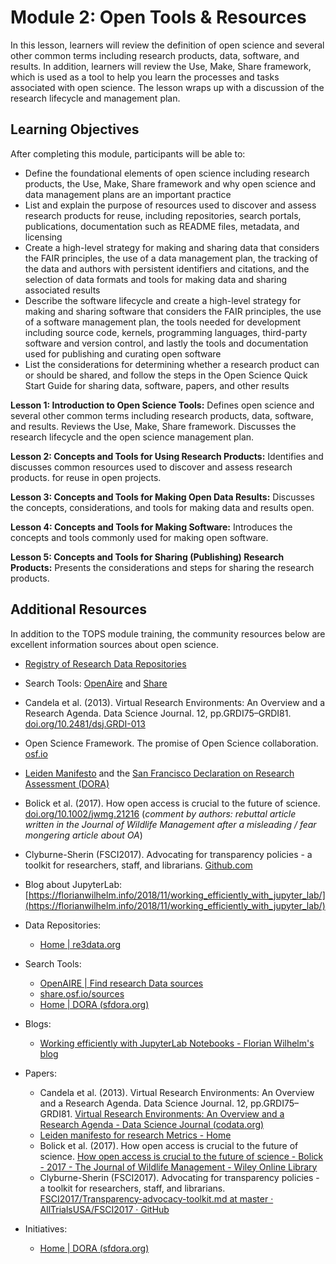 
# Module 2: Open Tools & Resources

In this lesson,  learners will review the definition of open science and several other common terms including research products, data, software, and results. In addition, learners will review the Use, Make, Share framework, which is used as a tool to help you learn the processes and tasks associated with open science. The lesson wraps up with a discussion of the research lifecycle and management plan.

## Learning Objectives
After completing this module, participants will be able to:
* Define the foundational elements of open science including research products, the Use, Make, Share framework and why open science and data management plans are an important practice
* List and explain the purpose of resources used to discover and assess research products for reuse, including repositories, search portals, publications, documentation such as README files, metadata, and licensing
* Create a high-level strategy for making and sharing data that considers the FAIR principles, the use of a data management plan, the tracking of the data and authors with persistent identifiers and citations, and the selection of data formats and tools for making data and sharing associated results
* Describe the software lifecycle and create a high-level strategy for making and sharing software that considers the FAIR principles, the use of a software management plan, the tools needed for development including source code, kernels, programming languages, third-party software and version control, and lastly the tools and documentation used for publishing and curating open software
* List the considerations for determining whether a research product can or should be shared, and follow the steps in the Open Science Quick Start Guide for sharing data, software, papers, and other results

**Lesson 1: Introduction to Open Science Tools:** Defines open science and several other common terms including research products, data, software, and results. Reviews the Use, Make, Share framework. Discusses the research lifecycle and the open science management plan.

**Lesson 2: Concepts and Tools for Using Research Products:** Identifies and discusses common resources used to discover and assess research products.  for reuse in open projects.

**Lesson 3: Concepts and Tools for Making Open Data Results:** Discusses the concepts, considerations, and tools for making data and results open.

**Lesson 4: Concepts and Tools for Making Software:** Introduces the concepts and tools commonly used for making open software.

**Lesson 5: Concepts and Tools for Sharing (Publishing) Research Products:** Presents the considerations and steps for sharing the research products.

## Additional Resources
In addition to the TOPS module training, the community resources below are excellent information sources about open science.
* [Registry of Research Data Repositories](https://www.re3data.org/)
* Search Tools: [OpenAire](https://explore.openaire.eu/search/find/dataproviders) and [Share](https://share.osf.io/sources)
* Candela et al. (2013). Virtual Research Environments: An Overview and a Research Agenda. Data Science Journal. 12, pp.GRDI75–GRDI81. [doi.org/10.2481/dsj.GRDI-013](http://doi.org/10.2481/dsj.GRDI-013)
* Open Science Framework. The promise of Open Science collaboration. [osf.io](https://osf.io/vmrgu/wiki/home/)
* [Leiden Manifesto](http://www.leidenmanifesto.org/) and the [San Francisco Declaration on Research Assessment (DORA)](https://sfdora.org/)
* Bolick et al. (2017). How open access is crucial to the future of science. [doi.org/10.1002/jwmg.21216](https://doi.org/10.1002/jwmg.21216) (_comment by authors: rebuttal article written in the Journal of Wildlife Management after a misleading / fear mongering article about OA_)
* Clyburne-Sherin (FSCI2017). Advocating for transparency policies - a toolkit for researchers, staff, and librarians. [Github.com](https://github.com/AllTrialsUSA/FSCI2017/blob/master/Transparency-advocacy-toolkit.md)
* Blog about JupyterLab: [https://florianwilhelm.info/2018/11/working_efficiently_with_jupyter_lab/](https://florianwilhelm.info/2018/11/working_efficiently_with_jupyter_lab/)

* Data Repositories:
  * [Home | re3data.org](https://www.re3data.org/)
* Search Tools:
  * [OpenAIRE | Find research Data sources](https://explore.openaire.eu/search/find/dataproviders)
  * [share.osf.io/sources](https://share.osf.io/sources)
  * [Home | DORA (sfdora.org)](https://sfdora.org/)
* Blogs:
  * [Working efficiently with JupyterLab Notebooks - Florian Wilhelm's blog](https://florianwilhelm.info/2018/11/working_efficiently_with_jupyter_lab/)
* Papers:
  * Candela et al. (2013). Virtual Research Environments: An Overview and a Research Agenda. Data Science Journal. 12, pp.GRDI75–GRDI81. [Virtual Research Environments: An Overview and a Research Agenda - Data Science Journal (codata.org)](https://datascience.codata.org/articles/10.2481/dsj.GRDI-013)
  * [Leiden manifesto for research Metrics - Home](http://www.leidenmanifesto.org/)
  * Bolick et al. (2017). How open access is crucial to the future of science. [How open access is crucial to the future of science - Bolick - 2017 - The Journal of Wildlife Management - Wiley Online Library](https://wildlife.onlinelibrary.wiley.com/doi/10.1002/jwmg.21216)
  * Clyburne-Sherin (FSCI2017). Advocating for transparency policies - a toolkit for researchers, staff, and librarians. [FSCI2017/Transparency-advocacy-toolkit.md at master · AllTrialsUSA/FSCI2017 · GitHub](https://github.com/AllTrialsUSA/FSCI2017/blob/master/Transparency-advocacy-toolkit.md)
* Initiatives:
  * [Home | DORA (sfdora.org)](https://sfdora.org/)